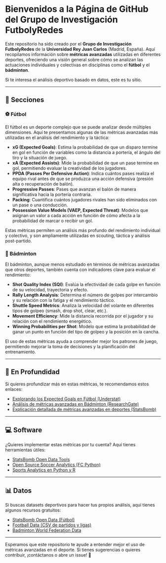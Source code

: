 # Bienvenidos a la Página de GitHub del Grupo de Investigación FutbolyRedes

Este repositorio ha sido creado por el **Grupo de Investigación FutbolyRedes** de la **Universidad Rey Juan Carlos** (Madrid, España). Aquí recopilamos información sobre **métricas avanzadas** utilizadas en diferentes deportes, ofreciendo una visión general sobre cómo se analizan las actuaciones individuales y colectivas en disciplinas como el **fútbol** y el **bádminton**.

Si te interesa el análisis deportivo basado en datos, este es tu sitio.

---
## 📌 Secciones

### ⚽ Fútbol

El fútbol es un deporte complejo que se puede analizar desde múltiples dimensiones. Aquí te presentamos algunas de las métricas avanzadas más utilizadas en el análisis del rendimiento y la táctica:

- **xG (Expected Goals)**: Estima la probabilidad de que un disparo termine en gol en función de variables como la distancia a portería, el ángulo del tiro y la situación de juego.
- **xA (Expected Assists)**: Mide la probabilidad de que un pase termine en gol, permitiendo evaluar la creatividad de los jugadores.
- **PPDA (Passes Per Defensive Action)**: Indica cuántos pases realiza el equipo rival antes de que se produzca una acción defensiva (presión alta o recuperación de balón).
- **Progressive Passes**: Pases que avanzan el balón de manera significativa hacia la portería contraria.
- **Packing**: Cuantifica cuántos jugadores rivales han sido eliminados con un pase o una conducción.
- **Possession Value Models (VAEP, Expected Threat)**: Modelos que asignan un valor a cada acción en función de cómo afecta a la probabilidad de marcar o recibir un gol.

Estas métricas permiten un análisis más profundo del rendimiento individual y colectivo, y son ampliamente utilizadas en scouting, táctica y análisis post-partido.

### 🏸 Bádminton

El bádminton, aunque menos estudiado en términos de métricas avanzadas que otros deportes, también cuenta con indicadores clave para evaluar el rendimiento:

- **Shot Quality Index (SQI)**: Evalúa la efectividad de cada golpe en función de su velocidad, trayectoria y efecto.
- **Rally Length Analysis**: Determina el número de golpes por intercambio y su relación con la fatiga y el rendimiento táctico.
- **Shuttle Speed Metrics**: Analiza la velocidad del volante en diferentes tipos de golpeo (smash, drop shot, clear, etc.).
- **Movement Efficiency**: Mide la distancia recorrida por el jugador y su relación con el rendimiento energético.
- **Winning Probabilities per Shot**: Modelo que estima la probabilidad de ganar un punto en función del tipo de golpeo y la posición en la cancha.

El uso de estas métricas ayuda a comprender mejor los patrones de juego, permitiendo mejorar la toma de decisiones y la planificación del entrenamiento.

---
## 🔎 En Profundidad
Si quieres profundizar más en estas métricas, te recomendamos estos enlaces:

- [Explorando los Expected Goals en Fútbol (Understat)](https://understat.com)
- [Análisis de métricas avanzadas en Bádminton (ResearchGate)](https://www.researchgate.net)
- [Explicación detallada de métricas avanzadas en deportes (StatsBomb)](https://statsbomb.com)

---
## 💻 Software
¿Quieres implementar estas métricas por tu cuenta? Aquí tienes herramientas útiles:

- [StatsBomb Open Data Tools](https://github.com/statsbomb)
- [Open Source Soccer Analytics (FC Python)](https://fcpython.com)
- [Sports Analytics en Python y R](https://github.com/soccermatics)

---
## 📊 Datos
Si buscas datasets deportivos para hacer tus propios análisis, aquí tienes algunos recursos gratuitos:

- [StatsBomb Open Data (Fútbol)](https://github.com/statsbomb/open-data)
- [Football Data (CSV de partidos y ligas)](https://www.football-data.co.uk)
- [Badminton World Federation Data](https://bwf.tournamentsoftware.com)

---

Esperamos que este repositorio te ayude a entender mejor el uso de métricas avanzadas en el deporte. Si tienes sugerencias o quieres contribuir, ¡contáctanos o abre un issue! 🚀
